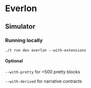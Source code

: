 # Everlon

## Simulator

### Running locally

`./t run dev everlon --with-extensions `

#### Optional

`--with-pretty` for >500 pretty blocks

`--with-derived` for narrative contracts
